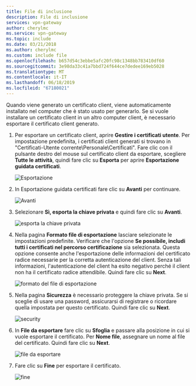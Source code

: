 ```yaml
---
title: File di inclusione
description: File di inclusione
services: vpn-gateway
author: cherylmc
ms.service: vpn-gateway
ms.topic: include
ms.date: 03/21/2018
ms.author: cherylmc
ms.custom: include file
ms.openlocfilehash: b657d54c3ebbe5afc20fc98c1348bb783410df60
ms.sourcegitcommit: 3e98da33c41a7bbd724f644ce7dedee169eb5028
ms.translationtype: MT
ms.contentlocale: it-IT
ms.lasthandoff: 06/18/2019
ms.locfileid: "67180021"
---
```

Quando viene generato un certificato client, viene automaticamente installato nel computer che è stato usato per generarlo. Se si vuole installare un certificato client in un altro computer client, è necessario esportare il certificato client generato.

1. Per esportare un certificato client, aprire **Gestire i certificati utente**. Per impostazione predefinita, i certificati client generati si trovano in "Certificati-Utente corrente\Personale\Certificati". Fare clic con il pulsante destro del mouse sul certificato client da esportare, scegliere **Tutte le attività**, quindi fare clic su **Esporta** per aprire **Esportazione guidata certificati**.

   ![Esportazione](./media/vpn-gateway-certificates-export-client-cert-include/export.png)
2. In Esportazione guidata certificati fare clic su **Avanti** per continuare.

   ![Avanti](./media/vpn-gateway-certificates-export-client-cert-include/next.png)
3. Selezionare **Sì, esporta la chiave privata** e quindi fare clic su **Avanti**.

   ![esporta la chiave privata](./media/vpn-gateway-certificates-export-client-cert-include/privatekeyexport.png)
4. Nella pagina **Formato file di esportazione** lasciare selezionate le impostazioni predefinite. Verificare che l'opzione **Se possibile, includi tutti i certificati nel percorso certificazione** sia selezionata. Questa opzione consente anche l'esportazione delle informazioni del certificato radice necessarie per la corretta autenticazione del client. Senza tali informazioni, l'autenticazione del client ha esito negativo perché il client non ha il certificato radice attendibile. Quindi fare clic su **Next**.

   ![formato del file di esportazione](./media/vpn-gateway-certificates-export-client-cert-include/includeallcerts.png)
5. Nella pagina **Sicurezza** è necessario proteggere la chiave privata. Se si sceglie di usare una password, assicurarsi di registrare o ricordare quella impostata per questo certificato. Quindi fare clic su **Next**.

   ![security](./media/vpn-gateway-certificates-export-client-cert-include/security.png)
6. In **File da esportare** fare clic su **Sfoglia** e passare alla posizione in cui si vuole esportare il certificato. Per **Nome file**, assegnare un nome al file del certificato. Quindi fare clic su **Next**.

   ![file da esportare](./media/vpn-gateway-certificates-export-client-cert-include/filetoexport.png)
7. Fare clic su **Fine** per esportare il certificato.

   ![fine](./media/vpn-gateway-certificates-export-client-cert-include/finish.png)
